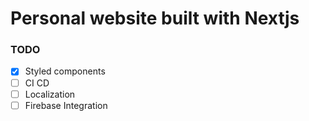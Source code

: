 # Personal website built with Nextjs

### TODO

-   [x] Styled components
-   [ ] CI CD
-   [ ] Localization
-   [ ] Firebase Integration
